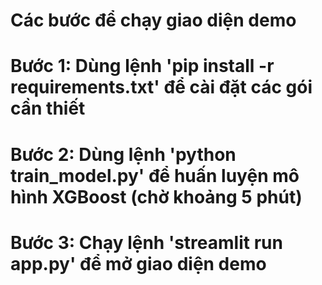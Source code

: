 # Các bước để chạy giao diện demo
# Bước 1: Dùng lệnh 'pip install -r requirements.txt' để cài đặt các gói cần thiết
# Bước 2: Dùng lệnh 'python train_model.py' để huấn luyện mô hình XGBoost (chờ khoảng 5 phút)
# Bước 3: Chạy lệnh 'streamlit run app.py' để mở giao diện demo